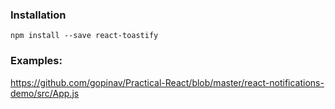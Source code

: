 ### Installation

```
npm install --save react-toastify
```

### Examples:

https://github.com/gopinav/Practical-React/blob/master/react-notifications-demo/src/App.js
